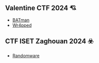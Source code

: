 ## Valentine CTF 2024 💘
- [BATman](BATman.md)
- [Wr4pped](Wr4pped.md)

## CTF ISET Zaghouan 2024 ☣️
- [Randomware](Randomware.md)
